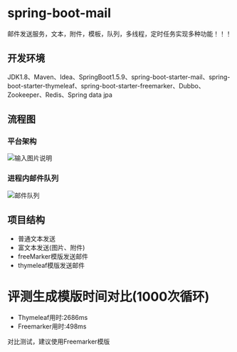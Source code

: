 # spring-boot-mail

邮件发送服务，文本，附件，模板，队列，多线程，定时任务实现多种功能！！！

## 开发环境

JDK1.8、Maven、Idea、SpringBoot1.5.9、spring-boot-starter-mail、spring-boot-starter-thymeleaf、spring-boot-starter-freemarker、Dubbo、Zookeeper、Redis、Spring data jpa

## 流程图

### 平台架构
![输入图片说明](https://git.oschina.net/uploads/images/2017/0801/190708_991f282a_87650.png "2574887637.png")

### 进程内邮件队列
![邮件队列](https://git.oschina.net/uploads/images/2017/0804/135111_3b197795_87650.png "邮件队列.png")

## 项目结构

- 普通文本发送
- 富文本发送(图片、附件)
- freeMarker模版发送邮件
- thymeleaf模版发送邮件


# 评测生成模版时间对比(1000次循环)


- Thymeleaf用时:2686ms
- Freemarker用时:498ms

对比测试，建议使用Freemarker模版




